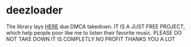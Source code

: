 # deezloader
The library lays [HERE](https://pypi.org/project/deezloader/) due DMCA takedown. IT IS A JUST FREE PROJECT, which help people poor like me to listen their favorite music. PLEASE DO NOT TAKE DOWN IT IS COMPLETLY NO PROFIT THANKS YOU A LOT
